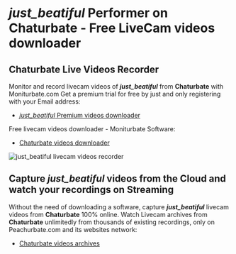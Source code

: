 # _just_beatiful_ Performer on Chaturbate - Free LiveCam videos downloader

## Chaturbate Live Videos Recorder

Monitor and record livecam videos of **_just_beatiful_** from **Chaturbate** with Moniturbate.com
Get a premium trial for free by just and only registering with your Email address:
* [_just_beatiful_ Premium videos downloader](https://moniturbate.com/request-demo-licence-key.html)

Free livecam videos downloader - Moniturbate Software:
* [Chaturbate videos downloader](https://moniturbate.com/moniturbate-download-software.html)

![_just_beatiful_ livecam videos recorder](https://peachurnet.com/templates/moniturbate-software.png)


## Capture _just_beatiful_ videos from the Cloud and watch your recordings on Streaming

Without the need of downloading a software, capture **_just_beatiful_** livecam videos from **Chaturbate** 100% online.
Watch Livecam archives from **Chaturbate** unlimitedly from thousands of existing recordings, only on Peachurbate.com and its websites network:
* [Chaturbate videos archives](https://peachurnet.com/)